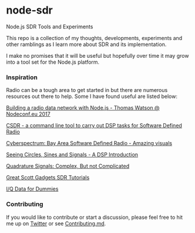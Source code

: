 # node-sdr
Node.js SDR Tools and Experiments

This repo is a collection of my thoughts, developments, experiments and other ramblings as I learn more about SDR and its implementation.

I make no promises that it will be useful but hopefully over time it may grow into a tool set for the Node.js platform.

### Inspiration

Radio can be a tough area to get started in but there are numerous resources out there to help. Some I have found useful are listed below:

[Building a radio data network with Node.js - Thomas Watson @ Nodeconf.eu 2017](https://www.youtube.com/watch?v=KSV6PcCgf58&list=PL0CdgOSSGlBaxNkrUIHrhd1f3ch45f66_&index=4)

[CSDR - a command line tool to carry out DSP tasks for Software Defined Radio](https://github.com/simonyiszk/csdr)

[Cyberspectrum: Bay Area Software Defined Radio - Amazing visuals](https://www.youtube.com/watch?time_continue=750&v=DUGr_Z04SKs)

[Seeing Circles, Sines and Signals - A DSP Introduction](https://jackschaedler.github.io/circles-sines-signals/index.html)

[Quadrature Signals: Complex, But not Complicated](https://dspguru.com/files/QuadSignals.pdf)

[Great Scott Gadgets SDR Tutorials](https://greatscottgadgets.com/sdr/)

[I/Q Data for Dummies](http://whiteboard.ping.se/SDR/IQ)

### Contributing

If you would like to contribute or start a discussion, please feel free to hit me up on [Twitter](https://twitter.com/nigelhanlon) or see [Contributing.md](CONTRIBUTING.md).

